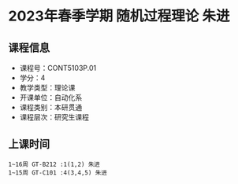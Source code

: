 # 2023年春季学期 随机过程理论 朱进






## 课程信息

- 课程号：CONT5103P.01
- 学分：4
- 教学类型：理论课
- 开课单位：自动化系
- 课程类别：本研贯通
- 课程层次：研究生课程

## 上课时间

```
1~16周 GT-B212 :1(1,2) 朱进
1~15周 GT-C101 :4(3,4,5) 朱进
```

